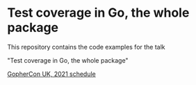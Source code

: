 # Test coverage in Go, the whole package

This repository contains the code examples for the talk 

"Test coverage in Go, the whole package"

[GopherCon UK, 2021 schedule](https://www.gophercon.co.uk/schedule/)